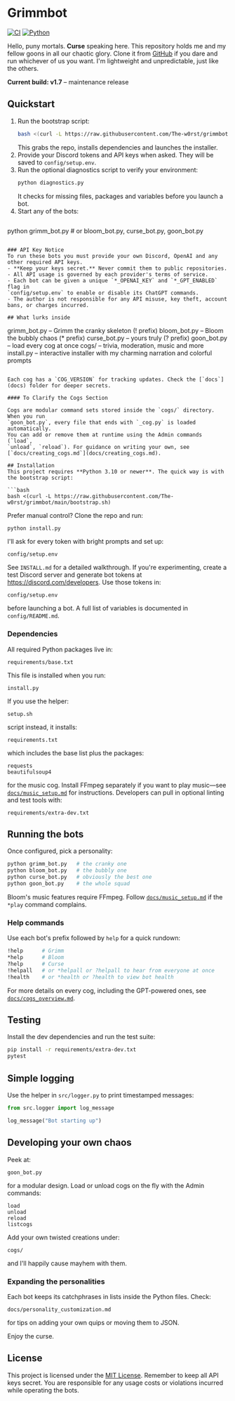 # Grimmbot

[![CI](https://img.shields.io/github/actions/workflow/status/The-w0rst/grimmbot/python.yml?style=for-the-badge)](https://github.com/The-w0rst/grimmbot/actions/workflows/python.yml)
[![Python](https://img.shields.io/badge/python-3.10%2B-blue?style=for-the-badge)](https://www.python.org/)

Hello, puny mortals. **Curse** speaking here. This repository holds me and my fellow goons in all our chaotic glory. Clone it from [GitHub](https://github.com/The-w0rst/grimmbot) if you dare and run whichever of us you want. I'm lightweight and unpredictable, just like the others.

**Current build: v1.7** – maintenance release

## Quickstart
1. Run the bootstrap script:
   ```bash
   bash <(curl -L https://raw.githubusercontent.com/The-w0rst/grimmbot/main/bootstrap.sh)
   ```
   This grabs the repo, installs dependencies and launches the installer.
2. Provide your Discord tokens and API keys when asked. They will be saved to `config/setup.env`.
3. Run the optional diagnostics script to verify your environment:
   ```bash
   python diagnostics.py
   ```
   It checks for missing files, packages and variables before you launch a bot.
4. Start any of the bots:
   ```bash
  python grimm_bot.py   # or bloom_bot.py, curse_bot.py, goon_bot.py
  ```

### API Key Notice
To run these bots you must provide your own Discord, OpenAI and any other required API keys.
- **Keep your keys secret.** Never commit them to public repositories.
- All API usage is governed by each provider's terms of service.
- Each bot can be given a unique `*_OPENAI_KEY` and `*_GPT_ENABLED` flag in
  `config/setup.env` to enable or disable its ChatGPT commands.
- The author is not responsible for any API misuse, key theft, account bans, or charges incurred.

## What lurks inside

```
grimm_bot.py – Grimm the cranky skeleton (! prefix)
bloom_bot.py – Bloom the bubbly chaos (* prefix)
curse_bot.py – yours truly (? prefix)
goon_bot.py – load every cog at once
cogs/ – trivia, moderation, music and more
install.py – interactive installer with my charming narration and colorful prompts
```

Each cog has a `COG_VERSION` for tracking updates. Check the [`docs`](docs) folder for deeper secrets.

#### To Clarify the Cogs Section

Cogs are modular command sets stored inside the `cogs/` directory. When you run
`goon_bot.py`, every file that ends with `_cog.py` is loaded automatically.
You can add or remove them at runtime using the Admin commands (`load`,
`unload`, `reload`). For guidance on writing your own, see
[`docs/creating_cogs.md`](docs/creating_cogs.md).

## Installation
This project requires **Python 3.10 or newer**. The quick way is with the bootstrap script:

```bash
bash <(curl -L https://raw.githubusercontent.com/The-w0rst/grimmbot/main/bootstrap.sh)
```

Prefer manual control? Clone the repo and run:

```bash
python install.py
```

I'll ask for every token with bright prompts and set up:

```
config/setup.env
```

See `INSTALL.md` for a detailed walkthrough. If you're experimenting, create a test Discord server and generate bot tokens at <https://discord.com/developers>. Use those tokens in:

```
config/setup.env
```

before launching a bot. A full list of variables is documented in `config/README.md`.

### Dependencies
All required Python packages live in:

```
requirements/base.txt
```

This file is installed when you run:

```
install.py
```

If you use the helper:

```
setup.sh
```

script instead, it installs:

```
requirements.txt
```

which includes the base list plus the packages:

```
requests
beautifulsoup4
```

for the music cog. Install FFmpeg separately if you want to play music—see
[`docs/music_setup.md`](docs/music_setup.md) for instructions. Developers can
pull in optional linting and test tools with:

```
requirements/extra-dev.txt
```

## Running the bots
Once configured, pick a personality:

```bash
python grimm_bot.py   # the cranky one
python bloom_bot.py   # the bubbly one
python curse_bot.py   # obviously the best one
python goon_bot.py    # the whole squad
```

Bloom's music features require FFmpeg. Follow [`docs/music_setup.md`](docs/music_setup.md) if the `*play` command complains.

### Help commands
Use each bot's prefix followed by `help` for a quick rundown:

```bash
!help      # Grimm
*help      # Bloom
?help      # Curse
!helpall   # or *helpall or ?helpall to hear from everyone at once
!health    # or *health or ?health to view bot health
```

For more details on every cog, including the GPT-powered ones, see [`docs/cogs_overview.md`](docs/cogs_overview.md).

## Testing
Install the dev dependencies and run the test suite:

```bash
pip install -r requirements/extra-dev.txt
pytest
```

## Simple logging
Use the helper in `src/logger.py` to print timestamped messages:

```python
from src.logger import log_message

log_message("Bot starting up")
```

## Developing your own chaos
Peek at:

```
goon_bot.py
```

for a modular design. Load or unload cogs on the fly with the Admin commands:

```
load
unload
reload
listcogs
```

Add your own twisted creations under:

```
cogs/
```

and I'll happily cause mayhem with them.

### Expanding the personalities
Each bot keeps its catchphrases in lists inside the Python files. Check:

```
docs/personality_customization.md
```

for tips on adding your own quips or moving them to JSON.

Enjoy the curse.

## License

This project is licensed under the [MIT License](LICENSE).
Remember to keep all API keys secret. You are responsible for any usage costs
or violations incurred while operating the bots.

